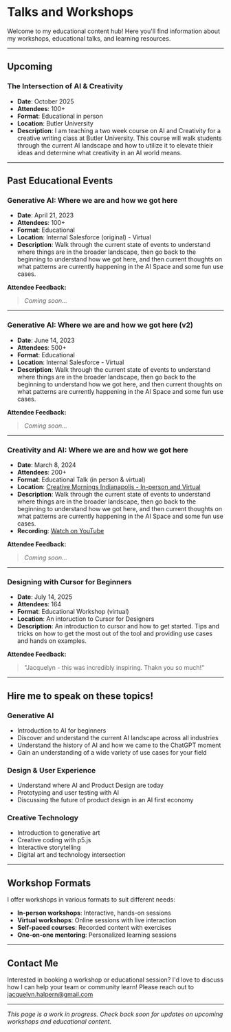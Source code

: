 # Talks and Workshops

Welcome to my educational content hub! Here you'll find information about my workshops, educational talks, and learning resources.

---

## Upcoming

### **The Intersection of AI & Creativity**
- **Date**: October 2025
- **Attendees**: 100+ 
- **Format**: Educational in person
- **Location**: Butler University
- **Description**: I am teaching a two week course on AI and Creativity for a creative writing class at Butler University. This course will walk students through the current AI landscape and how to utilize it to elevate thieir ideas and determine what creativity in an AI world means.

---

## Past Educational Events

### **Generative AI: Where we are and how we got here**
- **Date**: April 21, 2023
- **Attendees**: 100+ 
- **Format**: Educational
- **Location**: Internal Salesforce (original) - Virtual
- **Description**: Walk through the current state of events to understand where things are in the broader landscape, then go back to the beginning to understand how we got here, and then current thoughts on what patterns are currently happening in the AI Space and some fun use cases.

**Attendee Feedback:**
> *Coming soon...*

---

### **Generative AI: Where we are and how we got here (v2)**
- **Date**: June 14, 2023
- **Attendees**: 500+ 
- **Format**: Educational
- **Location**: Internal Salesforce - Virtual
- **Description**: Walk through the current state of events to understand where things are in the broader landscape, then go back to the beginning to understand how we got here, and then current thoughts on what patterns are currently happening in the AI Space and some fun use cases.

**Attendee Feedback:**
> *Coming soon...*

---

### **Creativity and AI: Where we are and how we got here**
- **Date**: March 8, 2024
- **Attendees**: 200+
- **Format**: Educational Talk (in person & virtual)
- **Location**: [Creative Mornings Indianapolis - In-person and Virtual](https://www.instagram.com/p/DHd9U-oon1e/?img_index=1)
- **Description**: Walk through the current state of events to understand where things are in the broader landscape, then go back to the beginning to understand how we got here, and then current thoughts on what patterns are currently happening in the AI Space and some fun use cases.
- **Recording**: [Watch on YouTube](https://www.youtube.com/watch?v=umKCpB9Jz2s)

**Attendee Feedback:**
> *Coming soon...*

---

### **Designing with Cursor for Beginners**
- **Date**: July 14, 2025
- **Attendees**: 164 
- **Format**: Educational Workshop (virtual)
- **Location**: An intoruction to Cursor for Designers
- **Description**: An introduction to cursor and how to get started. Tips and tricks on how to get the most out of the tool and providing use cases and hands on examples. 

**Attendee Feedback:**
> "Jacquelyn - this was incredibly inspiring. Thakn you so much!"

---

## Hire me to speak on these topics! 

### **Generative AI**
- Introduction to AI for beginners
- Discover and understand the current AI landscape across all industries
- Understand the history of AI and how we came to the ChatGPT moment
- Gain an understanding of a wide variety of use cases for your field

### **Design & User Experience**
- Understand where AI and Product Design are today
- Prototyping and user testing with AI
- Discussing the future of product design in an AI first economy

### **Creative Technology**
- Introduction to generative art
- Creative coding with p5.js
- Interactive storytelling
- Digital art and technology intersection

---

## Workshop Formats

I offer workshops in various formats to suit different needs:

- **In-person workshops**: Interactive, hands-on sessions
- **Virtual workshops**: Online sessions with live interaction
- **Self-paced courses**: Recorded content with exercises
- **One-on-one mentoring**: Personalized learning sessions

---

## Contact Me

Interested in booking a workshop or educational session? I'd love to discuss how I can help your team or community learn! Please reach out to jacquelyn.halpern@gmail.com

---

*This page is a work in progress. Check back soon for updates on upcoming workshops and educational content.*
